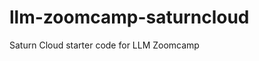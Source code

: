 # llm-zoomcamp-saturncloud

[](https://github.com/DataTalksClub/llm-zoomcamp-saturncloud/blob/main/README.md#llm-zoomcamp-saturncloud)

Saturn Cloud starter code for LLM Zoomcamp

